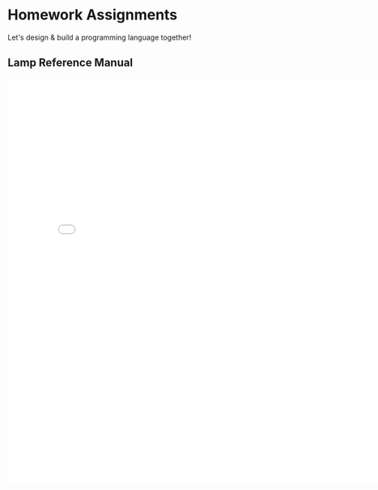 # Homework Assignments

Let's design & build a programming language together! 

## Lamp Reference Manual

<embed src="./lamp.pdf" width="800" height="800" 
 type="application/pdf">